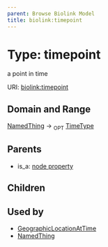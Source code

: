 ```yaml
---
parent: Browse Biolink Model
title: biolink:timepoint
---
```


# Type: timepoint


a point in time

URI: [biolink:timepoint](https://w3id.org/biolink/vocab/timepoint)

## Domain and Range

[NamedThing](NamedThing.md) ->  <sub>OPT</sub> [TimeType](types/TimeType.md)

## Parents

 *  is_a: [node property](node_property.md)

## Children


## Used by

 * [GeographicLocationAtTime](GeographicLocationAtTime.md)
 * [NamedThing](NamedThing.md)
